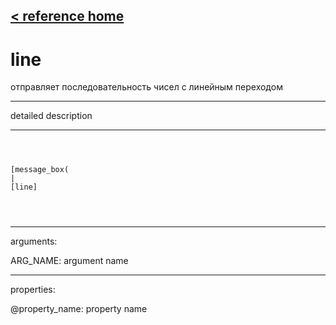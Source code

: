 [< reference home](ceammc_lib.html)
---

# line


отправляет последовательность чисел с линейным переходом

---

detailed description
<br>


---


```



[message_box(                                 
|
[line]


            
```

---
arguments:

ARG_NAME: argument name<br>

---
properties:

@property_name: property name<br>

